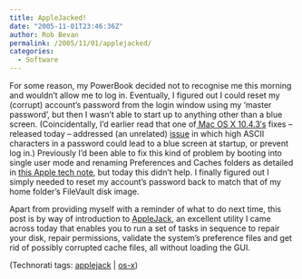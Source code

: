 ```yaml
---
title: AppleJacked!
date: "2005-11-01T23:46:36Z"
author: Rob Bevan
permalink: /2005/11/01/applejacked/
categories:
  - Software
---
```

For some reason, my PowerBook decided not to recognise me this morning and wouldn&#8217;t allow me to log in. Eventually, I figured out I could reset my (corrupt) account&#8217;s password from the login window using my &#8216;master password&#8217;, but then I wasn&#8217;t able to start up to anything other than a blue screen. (Coincidentally, I&#8217;d earlier read that one of[ Mac OS X 10.4.3&#8242;s][1] fixes &#8211; released today &#8211; addressed (an unrelated) [issue][2] in which high ASCII characters in a password could lead to a blue screen at startup, or prevent log in.) Previously I&#8217;d been able to fix this kind of problem by booting into single user mode and renaming Preferences and Caches folders as detailed in [this Apple tech note][3], but today this didn&#8217;t help. I finally figured out I simply needed to reset my account&#8217;s password back to match that of my home folder&#8217;s FileVault disk image.

Apart from providing myself with a reminder of what to do next time, this post is by way of introduction to [AppleJack][4], an excellent utility I came across today that enables you to run a set of tasks in sequence to repair your disk, repair permissions, validate the system&#8217;s preference files and get rid of possibly corrupted cache files, <span class="hilite">all</span> without loading the GUI.

<p class="technorati-tags">
  (Technorati tags: <a href="http://technorati.com/tag/applejack" rel="tag">applejack</a> | <a href="http://technorati.com/tag/os-x" rel="tag">os-x</a>)
</p>

 [1]: http://docs.info.apple.com/article.html?artnum=301984
 [2]: http://docs.info.apple.com/article.html?artnum=302231
 [3]: http://docs.info.apple.com/article.html?artnum=106464
 [4]: http://applejack.sourceforge.net/
